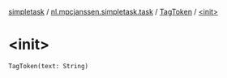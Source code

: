 [simpletask](../../index.md) / [nl.mpcjanssen.simpletask.task](../index.md) / [TagToken](index.md) / [&lt;init&gt;](.)

# &lt;init&gt;

`TagToken(text: String)`